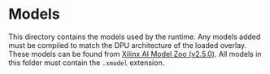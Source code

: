 # Models
This directory contains the models used by the runtime. Any models added must be compiled to match the DPU architecture of the loaded overlay. These models can be found from [Xilinx AI Model Zoo (v2.5.0)](https://github.com/Xilinx/Vitis-AI/tree/v2.5/model_zoo). All models in this folder must contain the `.xmodel` extension.
